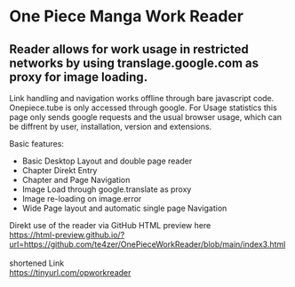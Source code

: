 <h1> One Piece Manga Work Reader </h1>

<h2>Reader allows for work usage in restricted networks by using translage.google.com as proxy for image loading.</h2>
Link handling and navigation works offline through bare javascript code. Onepiece.tube is only accessed through google. For Usage statistics this page only sends google requests and the usual browser usage, which can be diffrent by user, installation, version and extensions. 

Basic features:
- Basic Desktop Layout and double page reader
- Chapter Direkt Entry
- Chapter and Page Navigation
- Image Load through google.translate as proxy
- Image re-loading on image.error
- Wide Page layout and automatic single page Navigation

Direkt use of the reader via GitHub HTML preview here
<br/>
https://html-preview.github.io/?url=https://github.com/te4zer/OnePieceWorkReader/blob/main/index3.html
<br/>
<br/>
shortened Link
<br/>
https://tinyurl.com/opworkreader
